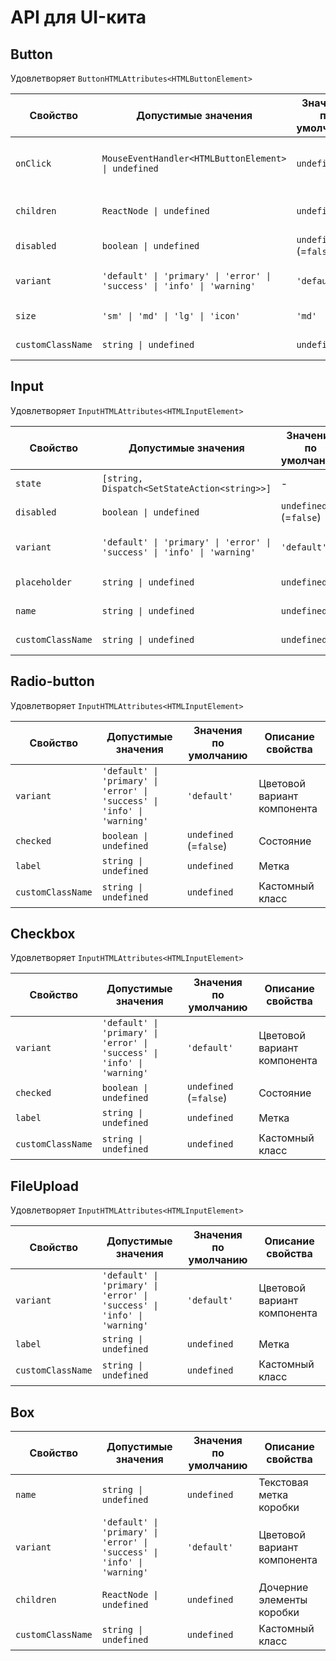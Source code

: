 # API для UI-кита

## Button

Удовлетворяет `ButtonHTMLAttributes<HTMLButtonElement>`

| Свойство   | Допустимые значения                                                     | Значения по умолчанию  | Описание свойства             |
| ---------- | ----------------------------------------------------------------------- | ---------------------- | ----------------------------- |
| `onClick`  | `MouseEventHandler<HTMLButtonElement> \| undefined`                     | `undefined`            | Событие при нажатии на кнопку |
| `children` | `ReactNode \| undefined`                                                | `undefined`            | Дочерние элементы кнопки      |
| `disabled` | `boolean \| undefined`                                                  | `undefined` (=`false`) | Активность кнопки             |
| `variant`  | `'default' \| 'primary' \| 'error' \| 'success' \| 'info' \| 'warning'` | `'default'`            | Цветовой вариант кнопки       |
| `size`     | `'sm' \| 'md' \| 'lg' \| 'icon'`                                        | `'md'`                 | Размер кнопки                 |
| `customClassName` | `string \| undefined`                                                | `undefined`            | Кастомный класс   |

## Input

Удовлетворяет `InputHTMLAttributes<HTMLInputElement>`

| Свойство      | Допустимые значения                                                     | Значения по умолчанию  | Описание свойства       |
| ------------- | ----------------------------------------------------------------------- | ---------------------- | ----------------------- |
| `state`       | `[string, Dispatch<SetStateAction<string>>]`                            | -                      | Состояние поля ввода    |
| `disabled`    | `boolean \| undefined`                                                  | `undefined` (=`false`) | Активность кнопки       |
| `variant`     | `'default' \| 'primary' \| 'error' \| 'success' \| 'info' \| 'warning'` | `'default'`            | Цветовой вариант кнопки |
| `placeholder` | `string \| undefined`                                                   | `undefined`            | Текстовая подсказка     |
| `name`        | `string \| undefined`                                                   | `undefined`            | Название поля           |
| `customClassName` | `string \| undefined`                                                | `undefined`            | Кастомный класс   |

## Radio-button

Удовлетворяет `InputHTMLAttributes<HTMLInputElement>`

| Свойство  | Допустимые значения                                                     | Значения по умолчанию  | Описание свойства           |
| --------- | ----------------------------------------------------------------------- | ---------------------- | --------------------------- |
| `variant` | `'default' \| 'primary' \| 'error' \| 'success' \| 'info' \| 'warning'` | `'default'`            | Цветовой вариант компонента |
| `checked` | `boolean \| undefined`                                                  | `undefined` (=`false`) | Состояние                   |
| `label`   | `string \| undefined`                                                   | `undefined`            | Метка                       |
| `customClassName` | `string \| undefined`                                                | `undefined`            | Кастомный класс   |

## Checkbox

Удовлетворяет `InputHTMLAttributes<HTMLInputElement>`

| Свойство  | Допустимые значения                                                     | Значения по умолчанию  | Описание свойства           |
| --------- | ----------------------------------------------------------------------- | ---------------------- | --------------------------- |
| `variant` | `'default' \| 'primary' \| 'error' \| 'success' \| 'info' \| 'warning'` | `'default'`            | Цветовой вариант компонента |
| `checked` | `boolean \| undefined`                                                  | `undefined` (=`false`) | Состояние                   |
| `label`   | `string \| undefined`                                                   | `undefined`            | Метка                       |
| `customClassName` | `string \| undefined`                                                | `undefined`            | Кастомный класс   |

## FileUpload

Удовлетворяет `InputHTMLAttributes<HTMLInputElement>`

| Свойство  | Допустимые значения                                                     | Значения по умолчанию  | Описание свойства           |
| --------- | ----------------------------------------------------------------------- | ---------------------- | --------------------------- |
| `variant` | `'default' \| 'primary' \| 'error' \| 'success' \| 'info' \| 'warning'` | `'default'`            | Цветовой вариант компонента |
| `label`   | `string \| undefined`                                                   | `undefined`            | Метка                       |
| `customClassName` | `string \| undefined`                                           | `undefined`            | Кастомный класс             |



## Box

| Свойство   | Допустимые значения                                                     | Значения по умолчанию  | Описание свойства           |
| ---------- | ----------------------------------------------------------------------- | ---------------------- | --------------------------- |
| `name`     | `string \| undefined`                                                   | `undefined`            | Текстовая метка коробки     |
| `variant` | `'default' \| 'primary' \| 'error' \| 'success' \| 'info' \| 'warning'` | `'default'`            | Цветовой вариант компонента |
| `children` | `ReactNode \| undefined`                                                | `undefined`            | Дочерние элементы коробки   |
| `customClassName` | `string \| undefined`                                                | `undefined`            | Кастомный класс   |
